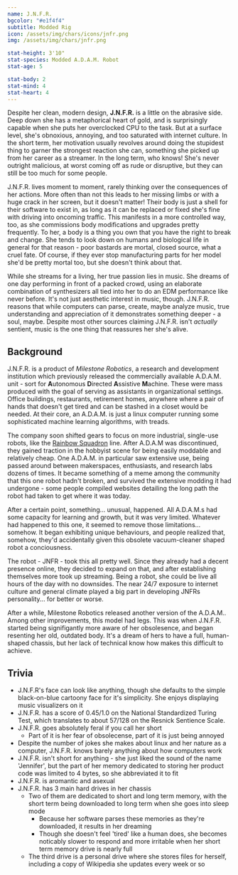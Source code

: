 ```yaml
---
name: J.N.F.R.
bgcolor: "#e1f4f4"
subtitle: Modded Rig
icon: /assets/img/chars/icons/jnfr.png
img: /assets/img/chars/jnfr.png

stat-height: 3'10"
stat-species: Modded A.D.A.M. Robot
stat-age: 5

stat-body: 2
stat-mind: 4
stat-heart: 4
---
```

Despite her clean, modern design, **J.N.F.R.** is a little on the abrasive side. Deep down she has a metaphorical heart of gold, and is surprisingly capable when she puts her overclocked CPU to the task. But at a surface level, she's obnoxious, annoying, and too saturated with internet culture. In the short term, her motivation usually revolves around doing the stupidest thing to garner the strongest reaction she can, something she picked up from her career as a streamer. In the long term, who knows! She's never outright malicious, at worst coming off as rude or disruptive, but they can still be too much for some people.

J.N.F.R. lives moment to moment, rarely thinking over the consequences of her actions. More often than not this leads to her missing limbs or with a huge crack in her screen, but it doesn't matter! Their body is just a shell for their software to exist in, as long as it can be replaced or fixed she's fine with driving into oncoming traffic. This manifests in a more controlled way, too, as she commissions body modifications and upgrades pretty frequently. To her, a body is a thing you own that you have the right to break and change. She tends to look down on humans and biological life in general for that reason - poor bastards are mortal, closed source, what a cruel fate. Of course, if they ever stop manufacturing parts for her model she'd be pretty mortal too, but she doesn't think about that.

While she streams for a living, her true passion lies in music. She dreams of one day performing in front of a packed crowd, using an elaborate combination of synthesizers all tied into her to do an EDM performance like never before. It's not just aesthetic interest in music, though. J.N.F.R. reasons that while computers can parse, create, maybe analyze music, true understanding and appreciation of it demonstrates something deeper - a soul, maybe. Despite most other sources claiming J.N.F.R. isn't *actually* sentient, music is the one thing that reassures her she's alive.

## Background
J.N.F.R. is a product of *Milestone Robotics*, a research and development institution which previously released the commercially available A.D.A.M. unit - sort for **A**utonomous **D**irected **A**ssistive **M**achine. These were mass produced with the goal of serving as assistants in organizational settings. Office buildings, restaurants, retirement homes, anywhere where a pair of hands that doesn't get tired and can be stashed in a closet would be needed. At their core, an A.D.A.M. is just a linux computer running some sophisticated machine learning algorithms, with treads.

The company soon shifted gears to focus on more industrial, single-use robots, like the [Rainbow Squadron](/characters/orange.html) line. After A.D.A.M was discontinued, they gained traction in the hobbyist scene for being easily moddable and relatively cheap. One A.D.A.M. in particular saw extensive use, being passed around between makerspaces, enthusiasts, and research labs dozens of times. It became something of a meme among the community that this one robot hadn't broken, and survived the extensive modding it had undergone - some people compiled websites detailing the long path the robot had taken to get where it was today.

After a certain point, something... unusual, happened. All A.D.A.M.s had some capacity for learning and growth, but it was very limited. Whatever had happened to this one, it seemed to remove those limitations... somehow. It began exhibiting unique behaviours, and people realized that, somehow, they'd accidentally given this obsolete vacuum-cleaner shaped robot a conciousness.

The robot - JNFR - took this all pretty well. Since they already had a decent presence online, they decided to expand on that, and after establishing themselves more took up streaming. Being a robot, she could be live all hours of the day with no downsides. The near 24/7 exposure to internet culture and general climate played a big part in developing JNFRs personality... for better or worse.

After a while, Milestone Robotics released another version of the A.D.A.M.. Among other improvements, this model had legs. This was when J.N.F.R. started being signifigantly more aware of her obsolesence, and began resenting her old, outdated body. It's a dream of hers to have a full, human-shaped chassis, but her lack of technical know how makes this difficult to achieve.

## Trivia
 - J.N.F.R's face can look like anything, though she defaults to the simple black-on-blue cartoony face for it's simplicity. She enjoys displaying music visualizers on it
 - J.N.F.R. has a score of 0.45/1.0 on the National Standardized Turing Test, which translates to about 57/128 on the Resnick Sentience Scale.
 - J.N.F.R. goes absolutely feral if you call her short
	- Part of it is her fear of obsolecense, part of it is just being annoyed
 - Despite the number of jokes she makes about linux and her nature as a computer, J.N.F.R. knows barely anything about how computers work
 - J.N.F.R. isn't short for anything - she just liked the sound of the name 'Jennifer', but the part of her memory dedicated to storing her product code was limited to 4 bytes, so she abbreviated it to fit
 - J.N.F.R. is aromantic and asexual
 - J.N.F.R. has 3 main hard drives in her chassis
	- Two of them are dedicated to short and long term memory, with the short term being downloaded to long term when she goes into sleep mode
		- Because her software parses these memories as they're downloaded, it results in her dreaming
		- Though she doesn't feel 'tired' like a human does, she becomes noticably slower to respond and more irritable when her short term memory drive is nearly full
	- The third drive is a personal drive where she stores files for herself, including a copy of Wikipedia she updates every week or so